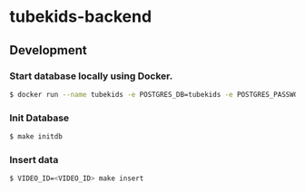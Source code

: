 # tubekids-backend

## Development

### Start database locally using Docker.

```bash
$ docker run --name tubekids -e POSTGRES_DB=tubekids -e POSTGRES_PASSWORD=admin -p 5432:5432 -d postgres:12.3
```

### Init Database

```bash
$ make initdb
```

### Insert data

```bash
$ VIDEO_ID=<VIDEO_ID> make insert
```
